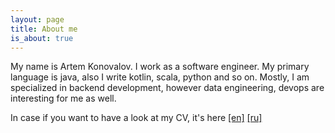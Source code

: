 ```yaml
---
layout: page
title: About me
is_about: true
---
```


My name is Artem Konovalov. I work as a software engineer. My primary language is java, also I write kotlin, scala,
python and so on. Mostly, I am specialized in backend development, however data engineering, devops are interesting for
me as well.

In case if you want to have a look at my CV, it's here [[en]](/assets/other/artem-konovalov-java-developer-cv-en.pdf)
[[ru]](/assets/other/artem-konovalov-java-developer-cv-ru.pdf)
